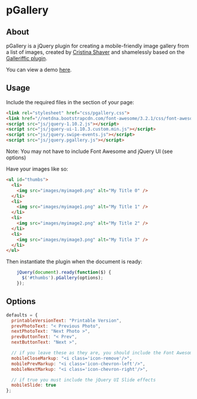 pGallery
========

About
--------
pGallery is a jQuery plugin for creating a mobile-friendly image gallery from a list of images, created by [Cristina Shaver](http://cristinashaver.com/) and shamelessly based on the [Galleriffic plugin](http://www.twospy.com/galleriffic/).

You can view a demo [here](http://cristinashaver.com/sandbox/pGallery/demo.html).

Usage
-------
Include the required files in the <head> section of your page:
```html
<link rel="stylesheet" href="css/pgallery.css">
<link href="//netdna.bootstrapcdn.com/font-awesome/3.2.1/css/font-awesome.css" rel="stylesheet">
<script src="js/jquery-1.10.2.js"></script>
<script src="js/jquery-ui-1.10.3.custom.min.js"></script>
<script src="js/jquery.swipe-events.js"></script>
<script src="js/jquery.pgallery.js"></script>
```
Note: You may not have to include Font Awesome and jQuery UI (see options)

Have your images like so:
```html
<ul id="thumbs">
  <li>
    <img src="images/myimage0.png" alt="My Title 0" />
  </li>
  <li>
    <img src="images/myimage1.png" alt="My Title 1" />
  </li>
  <li>
    <img src="images/myimage2.png" alt="My Title 2" />
  </li>
  <li>
    <img src="images/myimage3.png" alt="My Title 3" />
  </li>
</ul>
```
Then instantiate the plugin when the document is ready:
```javascript
    jQuery(document).ready(function($) {
      $('#thumbs').pGallery(options);
    });
```

Options
-------
```javascript
defaults = {
  printableVersionText: "Printable Version",
  prevPhotoText: "< Previous Photo",
  nextPhotoText: "Next Photo >",
  prevButtonText: "< Prev",
  nextButtonText: "Next >",

  // if you leave these as they are, you should include the Font Awesome icons (or your own)
  mobileCloseMarkup: "<i class='icon-remove'/>",
  mobilePrevMarkup: "<i class='icon-chevron-left'/>",
  mobileNextMarkup: "<i class='icon-chevron-right'/>",

  // if true you must include the jQuery UI Slide effects
  mobileSlide: true
};
```
